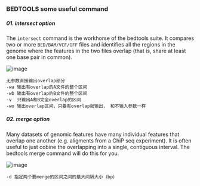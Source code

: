 ### BEDTOOLS some useful command
##### 01. intersect option
The `intersect` command is the workhorse of the bedtools suite. It compares two or more `BED/BAM/VCF/GFF` files and identifies all the regions in the genome where the features in the two files overlap (that is, share at least one base pair in common).

![image](https://github.com/Crazzy-Rabbit/Script-in-Bio/assets/111029483/751d6863-f803-4384-98e5-8450453f1be8)
```
无参数直接输出overlap部分
-wa 输出有overlap的A文件的整个区间
-wb 输出有overlap的B文件的整个区间
-v  只输出A和B完全overlap的区间
-wo 输出overlap区间，只要有overlap就输出， 和不输入参数一样
```
##### 02. merge option
Many datasets of genomic features have many individual features that overlap one another (e.g. aligments from a ChiP seq experiment). It is often useful to just cobine the overlapping into a single, contiguous interval. The bedtools merge command will do this for you.

![image](https://github.com/Crazzy-Rabbit/Script-in-Bio/assets/111029483/a8cb4ca8-0654-452b-84af-8fc502d118fd)

```
-d 指定两个要merge的区间之间的最大间隔大小（bp）
```
